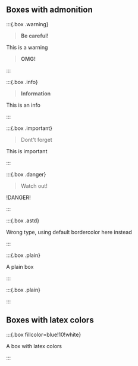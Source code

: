 ## Boxes with admonition

:::{.box .warning}
> **Be careful!**

This is a warning

> __OMG!__

:::

:::{.box .info}
> __Information__

This is an info

:::

:::{.box .important}
> Dont't forget

This is important

:::

:::{.box .danger}
> Watch out!

!DANGER!

:::

:::{.box .astd}

Wrong type, using default bordercolor here instead

:::

:::{.box .plain}

A plain box

:::

<!-- an empty box -->
:::{.box .plain}

:::

## Boxes with latex colors

:::{.box fillcolor=blue!10!white}

A box with latex colors

:::